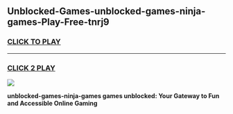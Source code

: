 
## Unblocked-Games-unblocked-games-ninja-games-Play-Free-tnrj9
<h3>
<a href="https://premium76.site?title=unblocked-games-ninja-games&ref=09A">CLICK TO PLAY</a></h3>
<hr>

<h3>
<a href="https://premium76.site?title=unblocked-games-ninja-games&ref=09A">CLICK 2 PLAY</a>
  
</h3>

<a href="https://premium76.site?title=unblocked-games-ninja-games&ref=09A"><img src="https://clearcache.store/games.png"></a>


**unblocked-games-ninja-games games unblocked: Your Gateway to Fun and Accessible Online Gaming**
